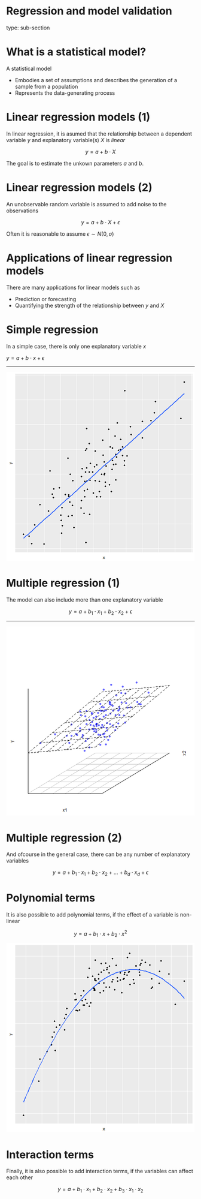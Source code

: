 

Regression and model validation
========================================================
type: sub-section

What is a statistical model?
========================================================

A statistical model 

- Embodies a set of assumptions and describes the generation of a sample from a population
- Represents the data-generating process


<!-- source: [wikipedia](https://en.wikipedia.org/wiki/Statistical_model) -->

Linear regression models (1)
========================================================

<!-- spoken: Linear regression is an approach for modeling the relationship between a scalar dependent variable $y$ and one or more explanatory variables $X$. -->

In linear regression, it is asumed that the relationship between a dependent variable $y$ and explanatory variable(s) $X$ is *linear*

$$y = a + b \cdot X$$

The goal is to estimate the unkown parameters $a$ and $b$.

Linear regression models (2)
========================================================

An unobservable random variable is assumed to add noise to the observations

$$y = a + b \cdot X + \epsilon$$

Often it is reasonable to assume $\epsilon \sim N(0, \sigma)$

<!-- source: [wikipedia](https://en.wikipedia.org/wiki/Linear_regression) -->


Applications of linear regression models
========================================================
There are many applications for linear models such as

- Prediction or forecasting
- Quantifying the strength of the relationship between $y$ and $X$

Simple regression
========================================================

In a simple case, there is only one explanatory variable $x$

$y =  a + b \cdot x + \epsilon$

***
![plot of chunk unnamed-chunk-1](figure/unnamed-chunk-1-1.png)



Multiple regression (1)
========================================================

The model can also include more than one explanatory variable

$$y = a + b_1 \cdot x_1 + b_2 \cdot x_2 + \epsilon$$

***
![plot of chunk unnamed-chunk-2](figure/unnamed-chunk-2-1.png)


Multiple regression (2)
========================================================

And ofcourse in the general case, there can be any number of explanatory variables

$$y = a + b_1 \cdot x_1 + b_2 \cdot x_2 + ... + b_d \cdot x_d + \epsilon$$


Polynomial terms
========================================================

It is also possible to add polynomial terms, if the effect of a variable is non-linear

$$y = a + b_1 \cdot x + b_2 \cdot x^2$$

![plot of chunk unnamed-chunk-3](figure/unnamed-chunk-3-1.png)


Interaction terms
========================================================
 Finally, it is also possible to add interaction terms, if the variables can affect each other
 
 $$y = a + b_1 \cdot x_1 + b_2 \cdot x_2 + b_3 \cdot x_1 \cdot x_2$$
 
